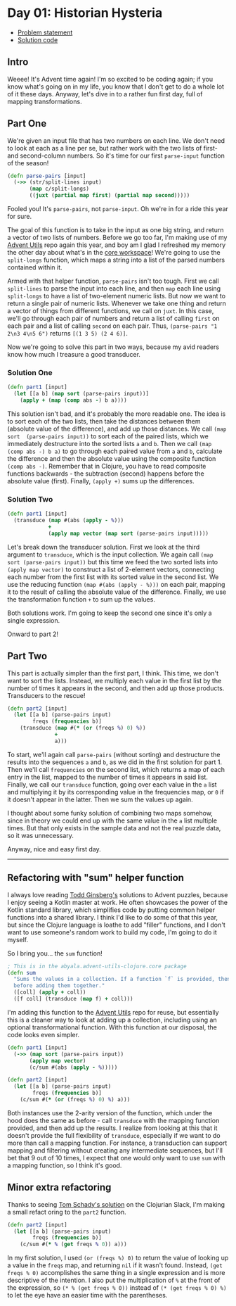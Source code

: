 # Day 01: Historian Hysteria

* [Problem statement](https://adventofcode.com/2024/day/1)
* [Solution code](https://github.com/abyala/advent-2024-clojure/blob/master/src/advent_2024_clojure/day01.clj)

## Intro

Weeee! It's Advent time again! I'm so excited to be coding again; if you know what's going on in my life, you know that
I don't get to do a whole lot of it these days. Anyway, let's dive in to a rather fun first day, full of mapping
transformations.

## Part One

We're given an input file that has two numbers on each line. We don't need to look at each as a line per se, but rather
work with the two lists of first- and second-column numbers. So it's time for our first `parse-input` function of the
season!

```clojure
(defn parse-pairs [input]
  (->> (str/split-lines input)
       (map c/split-longs)
       ((juxt (partial map first) (partial map second)))))
```

Fooled you! It's `parse-pairs`, not `parse-input`. Oh we're in for a ride this year for sure.

The goal of this function is to take in the input as one big string, and return a vector of two lists of numbers. 
Before we go too far, I'm making use of my [Advent Utils](https://github.com/abyala/advent-utils-clojure) repo 
again this year, and boy am I glad I refreshed my memory the other day about what's in the
[core workspace](https://github.com/abyala/advent-utils-clojure/blob/main/src/abyala/advent_utils_clojure/core.clj)!
We're going to use the `split-longs` function, which maps a string into a list of the parsed numbers contained within
it.

Armed with that helper function, `parse-pairs` isn't too tough. First we call `split-lines` to parse the input into
each line, and then `map` each line using `split-longs` to have a list of two-element numeric lists. But now we want to
return a single pair of numeric lists. Whenever we take one thing and return a vector of things from different
functions, we call on `juxt`. In this case, we'll go through each pair of numbers and return a list of calling `first`
on each pair and a list of calling `second` on each pair. Thus, `(parse-pairs "1 2\n3 4\n5 6")` returns
`[(1 3 5) (2 4 6)]`.

Now we're going to solve this part in two ways, because my avid readers know how much I treasure a good transducer.

### Solution One

```clojure
(defn part1 [input]
  (let [[a b] (map sort (parse-pairs input))]
    (apply + (map (comp abs -) b a))))
```

This solution isn't bad, and it's probably the more readable one. The idea is to sort each of the two lists, then take
the distances between them (absolute value of the difference), and add up those distances. We call `(map sort 
(parse-pairs input))` to sort each of the paired lists, which we immediately destructure into the sorted lists `a` and
`b`. Then we call `(map (comp abs -) b a)` to go through each paired value from `a` and `b`, calculate the difference
and then the absolute value using the composite function `(comp abs -)`. Remember that in Clojure, you have to read
composite functions backwards - the subtraction (second) happens before the absolute value (first). Finally, 
`(apply +)` sums up the differences.

### Solution Two

```clojure
(defn part1 [input]
  (transduce (map #(abs (apply - %)))
             +
             (apply map vector (map sort (parse-pairs input)))))
```

Let's break down the transducer solution. First we look at the third argument to `transduce`, which is the input
collection. We again call `(map sort (parse-pairs input))` but this time we feed the two sorted lists into
`(apply map vector)` to construct a list of 2-element vectors, connecting each number from the first list with its
sorted value in the second list. We  use the reducing function `(map #(abs (apply - %)))` on each pair, mapping it
to the result of calling the absolute value of the difference. Finally, we use the transformation function `+` to sum
up the values.

Both solutions work. I'm going to keep the second one since it's only a single expression.

Onward to part 2!

## Part Two

This part is actually simpler than the first part, I think. This time, we don't want to sort the lists. Instead, we
multiply each value in the first list by the number of times it appears in the second, and then add up those
products. Transducers to the rescue!

```clojure
(defn part2 [input]
  (let [[a b] (parse-pairs input)
        freqs (frequencies b)]
    (transduce (map #(* (or (freqs %) 0) %))
               +
               a)))
```

To start, we'll again call `parse-pairs` (without sorting) and destructure the results into the sequences `a` and `b`,
as we did in the first solution for part 1. Then we'll call `frequencies` on the second list, which returns a map of
each entry in the list, mapped to the number of times it appears in said list. Finally, we call our `transduce`
function, going over each value in the `a` list and multiplying it by its corresponding value in the frequencies map,
or `0` if it doesn't appear in the latter. Then we sum the values up again.

I thought about some funky solution of combining two maps somehow, since in theory we could end up with the same value
in the `a` list multiple times. But that only exists in the sample data and not the real puzzle data, so it was
unnecessary.

Anyway, nice and easy first day.

---

## Refactoring with "sum" helper function

I always love reading [Todd Ginsberg's](https://github.com/tginsberg/advent-2024-kotlin) solutions to Advent puzzles,
because I enjoy seeing a Kotlin master at work. He often showcases the power of the Kotlin standard library, which
simplifies code by putting common helper functions into a shared library. I think I'd like to do some of that this year,
but since the Clojure language is loathe to add "filler" functions, and I don't want to use someone's random work to
build my code, I'm going to do it myself.

So I bring you... the `sum` function!

```clojure
; This is in the abyala.advent-utils-clojure.core package
(defn sum
  "Sums the values in a collection. If a function `f` is provided, then map `f` to each value in the collection
  before adding them together."
  ([coll] (apply + coll))
  ([f coll] (transduce (map f) + coll)))
```

I'm adding this function to the [Advent Utils](https://github.com/abyala/advent-utils-clojure) repo for reuse, but essentially this is a cleaner way to look at
adding up a collection, including using an optional transformational function. With this function at our disposal, the
code looks even simpler.

```clojure
(defn part1 [input]
  (->> (map sort (parse-pairs input))
       (apply map vector)
       (c/sum #(abs (apply - %)))))

(defn part2 [input]
  (let [[a b] (parse-pairs input)
        freqs (frequencies b)]
    (c/sum #(* (or (freqs %) 0) %) a)))
```

Both instances use the 2-arity version of the function, which under the hood does the same as before - call `transduce`
with the mapping function provided, and then add up the results. I realize from looking at this that it doesn't provide
the full flexibility of `transduce`, especially if we want to do more than call a mapping function. For instance, a
transduction can support mapping and filtering without creating any intermediate sequences, but I'll bet that 9 out of
10 times, I expect that one would only want to use `sum` with a mapping function, so I think it's good.

## Minor extra refactoring

Thanks to seeing [Tom Schady's solution](https://github.com/tschady/advent-of-code/blob/main/src/aoc/2024/d01.clj) on
the Clojurian Slack, I'm making a small refact oring to the `part2` function.

```clojure
(defn part2 [input]
  (let [[a b] (parse-pairs input)
        freqs (frequencies b)]
    (c/sum #(* % (get freqs % 0)) a)))
```

In my first solution, I used `(or (freqs %) 0)` to return the value of looking up a value in the `freqs` map, and
returning `nil` if it wasn't found. Instead, `(get freqs % 0)` accomplishes the same thing in a single expression and
is more descriptive of the intention. I also put the multiplication of `%` at the front of the expression, so
`(* % (get freqs % 0))` instead of `(* (get freqs % 0) %)` to let the eye have an easier time with the parentheses.